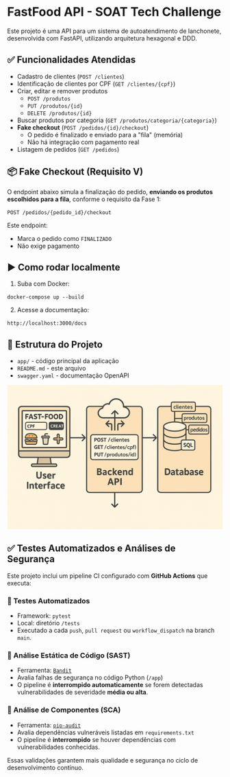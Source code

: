 
# FastFood API - SOAT Tech Challenge

Este projeto é uma API para um sistema de autoatendimento de lanchonete, desenvolvida com FastAPI, utilizando arquitetura hexagonal e DDD.

## ✅ Funcionalidades Atendidas

- Cadastro de clientes (`POST /clientes`)
- Identificação de clientes por CPF (`GET /clientes/{cpf}`)
- Criar, editar e remover produtos
    - `POST /produtos`
    - `PUT /produtos/{id}`
    - `DELETE /produtos/{id}`
- Buscar produtos por categoria (`GET /produtos/categoria/{categoria}`)
- **Fake checkout** (`POST /pedidos/{id}/checkout`)
    - O pedido é finalizado e enviado para a "fila" (memória)
    - Não há integração com pagamento real
- Listagem de pedidos (`GET /pedidos`)

## 📦 Fake Checkout (Requisito V)

O endpoint abaixo simula a finalização do pedido, **enviando os produtos escolhidos para a fila**, conforme o requisito da Fase 1:

```
POST /pedidos/{pedido_id}/checkout
```

Este endpoint:
- Marca o pedido como `FINALIZADO`
- Não exige pagamento


## ▶️ Como rodar localmente

1. Suba com Docker:

```
docker-compose up --build
```

2. Acesse a documentação:

```
http://localhost:3000/docs
```


## 📁 Estrutura do Projeto

- `app/` - código principal da aplicação
- `README.md` - este arquivo
- `swagger.yaml` - documentação OpenAPI

![Arquitetura](docs/funcionamento.png)

## ✅ Testes Automatizados e Análises de Segurança

Este projeto inclui um pipeline CI configurado com **GitHub Actions** que executa:

### 🧪 Testes Automatizados
- Framework: `pytest`
- Local: diretório `/tests`
- Executado a cada `push`, `pull request` ou `workflow_dispatch` na branch `main`.

### 🔐 Análise Estática de Código (SAST)
- Ferramenta: [`Bandit`](https://bandit.readthedocs.io/)
- Avalia falhas de segurança no código Python (`/app`)
- O pipeline é **interrompido automaticamente** se forem detectadas vulnerabilidades de severidade **média ou alta**.

### 🧩 Análise de Componentes (SCA)
- Ferramenta: [`pip-audit`](https://pyup.io/pip-audit/)
- Avalia dependências vulneráveis listadas em `requirements.txt`
- O pipeline é **interrompido** se houver dependências com vulnerabilidades conhecidas.

Essas validações garantem mais qualidade e segurança no ciclo de desenvolvimento contínuo.